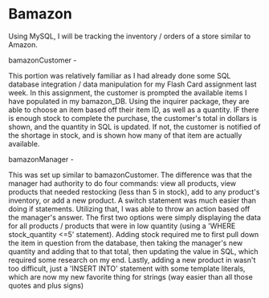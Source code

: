 # Bamazon
Using MySQL, I will be tracking the inventory / orders of a store similar to Amazon.

bamazonCustomer -

This portion was relatively familiar as I had already done some SQL database integration / data manipulation for my Flash Card assignment last week. In this assignment, the customer is prompted the available items I have populated in my bamazon_DB. Using the inquirer package, they are able to choose an item based off their item ID, as well as a quantity. IF there is enough stock to complete the purchase, the customer's total in dollars is shown, and the quantity in SQL is updated. If not, the customer is notified of the shortage in stock, and is shown how many of that item are actually available.

bamazonManager -

This was set up similar to bamazonCustomer. The difference was that the manager had authority to do four commands: view all products, view products that needed restocking (less than 5 in stock), add to any product's inventory, or add a new product. A switch statement was much easier than doing if statements. Utilizing that, I was able to throw an action based off the manager's answer. The first two options were simply displaying the data for all products / products that were in low quantity (using a 'WHERE stock_quantity <=5' statement). Adding stock required me to first pull down the item in question from the database, then taking the manager's new quantity and adding that to that total, then updating the value in SQL, which required some research on my end. Lastly, adding a new product in wasn't too difficult, just a 'INSERT INTO' statement with some template literals, which are now my new favorite thing for strings (way easier than all those quotes and plus signs)
